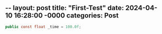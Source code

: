 --
layout: post
title: "First-Test"
date: 2024-04-10 16:28:00 -0000
categories: Post
--

```C#
public const float _time = 100.0f;
```
